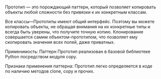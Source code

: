Прототип — это порождающий паттерн, который позволяет копировать объекты любой сложности без привязки к их конкретным классам.

Все классы—Прототипы имеют общий интерфейс. Поэтому вы можете копировать объекты, не обращая внимания на их конкретные типы и всегда быть уверены, что получите точную копию. Клонирование совершается самим объектом-прототипом, что позволяет ему скопировать значения всех полей, даже приватных.

Применимость: Паттерн Прототип реализован в базовой библиотеке Python посредством модуля copy.

Признаки применения паттерна: Прототип легко определяется в коде по наличию методов clone, copy и прочих.